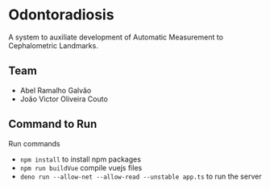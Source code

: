 # Odontoradiosis

A system to auxiliate development of Automatic Measurement to Cephalometric Landmarks.

## Team

- Abel Ramalho Galvão
- João Victor Oliveira Couto

## Command to Run

Run commands

- `npm install` to install npm packages
- `npm run buildVue` compile vuejs files
- `deno run --allow-net --allow-read --unstable app.ts` to run the server
